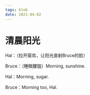 ```yaml
---
tags: blob
date: 2021-04-02
---
```


# 清晨阳光

Hal：（拉开窗帘，让阳光直射Bruce的脸）

Bruce：（睡眼朦胧）Morning, sunshine.

Hal：Morning, sugar.

Bruce：Morning too, Hal.
